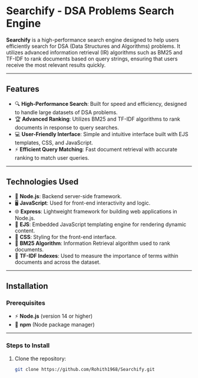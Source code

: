 # Searchify - DSA Problems Search Engine


**Searchify** is a high-performance search engine designed to help users efficiently search for DSA (Data Structures and Algorithms) problems. It utilizes advanced information retrieval (IR) algorithms such as BM25 and TF-IDF to rank documents based on query strings, ensuring that users receive the most relevant results quickly.

---

## Features

- 🔍 **High-Performance Search**: Built for speed and efficiency, designed to handle large datasets of DSA problems.
- 🏆 **Advanced Ranking**: Utilizes BM25 and TF-IDF algorithms to rank documents in response to query searches.
- 💻 **User-Friendly Interface**: Simple and intuitive interface built with EJS templates, CSS, and JavaScript.
- ⚡ **Efficient Query Matching**: Fast document retrieval with accurate ranking to match user queries.

---

## Technologies Used

- 🚀 **Node.js**: Backend server-side framework.
- 🖥️ **JavaScript**: Used for front-end interactivity and logic.
- 🌐 **Express**: Lightweight framework for building web applications in Node.js.
- 📄 **EJS**: Embedded JavaScript templating engine for rendering dynamic content.
- 🎨 **CSS**: Styling for the front-end interface.
- 🧠 **BM25 Algorithm**: Information Retrieval algorithm used to rank documents.
- 🔢 **TF-IDF Indexes**: Used to measure the importance of terms within documents and across the dataset.

---

## Installation

### Prerequisites

- ⚡ **Node.js** (version 14 or higher)
- 🔧 **npm** (Node package manager)

---

### Steps to Install

1. Clone the repository:

   ```bash
   git clone https://github.com/Rohith1968/Searchify.git
